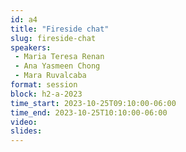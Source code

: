 ```yaml
---
id: a4
title: "Fireside chat"
slug: fireside-chat 
speakers:
 - Maria Teresa Renan
 - Ana Yasmeen Chong 
 - Mara Ruvalcaba
format: session
block: h2-a-2023
time_start: 2023-10-25T09:10:00-06:00
time_end: 2023-10-25T10:10:00-06:00
video:
slides:
---
```

